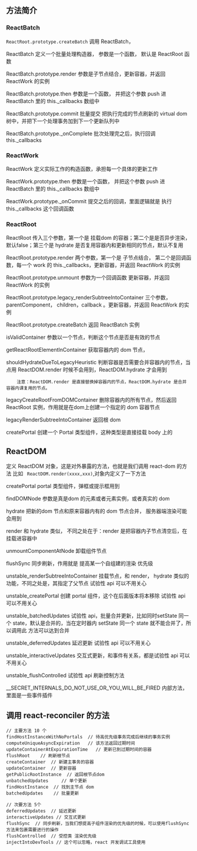 ## 方法简介

### ReactBatch

`ReactRoot.prototype.createBatch` 调用 ReactBatch，

ReactBatch          定义一个批量处理构造器， 参数是一个函数， 默认是 ReactRoot 函数

ReactBatch.prototype.render  参数是子节点结合，更新容器，并返回 ReactWork 的实例

ReactBatch.prototype.then   参数是一个函数， 并把这个参数 push 进 ReactBatch 里的 this._callbacks 数组中

ReactBatch.prototype.commit  批量提交 把执行完成的节点刷新的 virtual dom 树中，并把下一个处理事务加到下一个更新队列中

ReactBatch.prototype._onComplete  批次处理完之后，执行回调 this._callbacks

### ReactWork

ReactWork       定义实际工作的构造函数，承担每一个具体的更新工作

ReactWork.prototype.then  参数是一个函数， 并把这个参数 push 进 ReactBatch 里的 this._callbacks 数组中

ReactWork.prototype._onCommit  提交之后的回调，里面逻辑就是 执行 this._callbacks 这个回调函数

### ReactRoot

ReactRoot   传入三个参数，第一个是 挂载dom 的容器；第二个是是否异步渲染，默认false；第三个是 hydrate 是否复用容器内和更新相同的节点，默认不复用

ReactRoot.prototype.render    两个参数，第一个是 子节点结合， 第二个是回调函数，每一个 work 的 this._callbacks，更新容器，并返回 ReactWork 的实例

ReactRoot.prototype.unmount   参数为一个回调函数 更新容器，并返回 ReactWork 的实例

ReactRoot.prototype.legacy_renderSubtreeIntoContainer 三个参数，parentComponent， children，callback 。更新容器，并返回 ReactWork 的实例

ReactRoot.prototype.createBatch  返回 ReactBatch 实例 


isValidContainer      参数以一个节点，判断这个节点是否是有效的节点

getReactRootElementInContainer     获取容器内的 dom 节点，

shouldHydrateDueToLegacyHeuristic    判断容器是否需要合并容器内的节点，当点用 ReactDOM.render 时候不会用到，ReactDOM.hydrate 才会用到

        注意：ReactDOM.render 是直接替换掉容器内的节点，ReactDOM.hydrate 是合并 容器内课复用的节点。

legacyCreateRootFromDOMContainer    删除容器内的所有节点，然后返回 ReactRoot 实例，作用就是在dom上创建一个指定的 dom 容器节点

legacyRenderSubtreeIntoContainer    返回根 dom 

createPortal  创建一个 Portal 类型组件，这种类型是直接挂载 body 上的


## ReactDOM             

定义 ReactDOM 对象，这是对外暴露的方法，也就是我们调用 react-dom 的方法 比如 `` ReactDOM.render(xxxx,xxx)``,对象内定义了一下方法

createPortal       portal 类型组件，弹框或提示框用到

findDOMNode        参数是真是dom 的元素或者元素实例，或者真实的 dom

hydrate            把新的dom 节点和原来容器内有的 dom 节点合并， 服务器端渲染可能会用到

render             和 hydrate 类似， 不同之处在于：render 是把容器内子节点清空后，在挂载进容器中

unmountComponentAtNode  卸载组件节点

flushSync   同步刷新，作用就是 提高某一个自组建的渲染 优先级


unstable_renderSubtreeIntoContainer  挂载节点，和 render， hydrate 类似的功能，不同之处是，其指定了父节点 试验性 api  可以不用关心

unstable_createPortal  创建 portal 组件，这个在后面版本将本移除 试验性 api  可以不用关心

unstable_batchedUpdates  试验性 api，批量合并更新，比如同时setState 同一个 state，默认是合并的，当在定时器内 setState 同一个 state 就不能合并了，所以调用此 方法可以达到合并

unstable_deferredUpdates 延迟更新 试验性 api  可以不用关心

unstable_interactiveUpdates  交互式更新，和事件有关系，都是试验性 api  可以不用关心

unstable_flushControlled      试验性 api  刷新控制方法

__SECRET_INTERNALS_DO_NOT_USE_OR_YOU_WILL_BE_FIRED   内部方法，里面是一些事件插件


## 调用 react-reconciler 的方法
```
// 主要方法 10 个
findHostInstanceWithNoPortals  // 待高优先级事务完成后继续的事务实例
computeUniqueAsyncExpiration   // 该方法返回过期时间
updateContainerAtExpirationTime   // 更新已到过期时间的容器
flushRoot    // 刷新根节点
createContainer  // 新建主事务的容器
updateContainer  // 更新容器 
getPublicRootInstance  // 返回根节点dom
unbatchedUpdates     // 单个更新
findHostInstance  // 找到主节点 dom
batchedUpdates    // 批量更新

// 次要方法 5个
deferredUpdates  // 延迟更新
interactiveUpdates // 交互式更新
flushSync  // 同步刷新，当我们想提高子组件渲染的优先级的时候，可以使用flushSync方法来包裹需要进行的操作
flushControlled  // 受控类 渲染优先级
injectIntoDevTools // 这个可以忽略，react 开发调试工具使用
```






